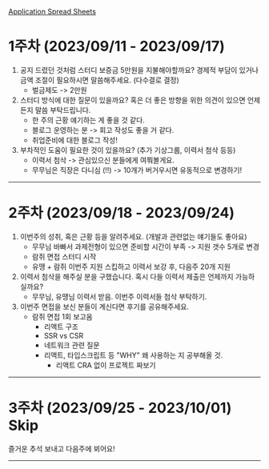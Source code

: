 [Application Spread Sheets](https://docs.google.com/spreadsheets/d/1qD7k4i9Ll_PyaZhxhXFB44CwlsgLCYaD70sJS8cgCuE/edit#gid=0)
# 1주차 (2023/09/11 - 2023/09/17)
1. 공지 드렸던 것처럼 스터디 보증금 5만원을 지불해야할까요? 경제적 부담이 있거나 금액 조절이 필요하시면 말씀해주세요. (다수결로 결정)
	- 벌금제도 -> 2만원
2. 스터디 방식에 대한 질문이 있을까요? 혹은 더 좋은 방향을 위한 의견이 있으면 언제든지 말씀 부탁드립니다. 
	- 한 주의 근황 얘기하는 게 좋을 것 같다.
	- 블로그 운영하는 분 -> 회고 작성도 좋을 거 같다.
	- 취업준비에 대한 블로그 작성! 
3. 부차적인 도움이 필요한 것이 있을까요? (추가 기상그룹, 이력서 첨삭 등등)
	- 이력서 첨삭 -> 관심있으신 분들에게 여쭤볼게요.
	- 무무님은 직장은 다니심 (!!) -> 10개가 버거우시면 유동적으로 변경하기!

----
# 2주차 (2023/09/18 - 2023/09/24)
1. 이번주의 성취, 혹은 근황 등을 알려주세요. (개발과 관련없는 얘기들도 좋아요)
	- 무무님 바빠서 과제전형이 있으면 준비할 시간이 부족 -> 지원 갯수 5개로 변경
	- 람쥐 면접 스터디 시작
	- 유땡 + 람쥐 이번주 지원 스킵하고 이력서 보강 후, 다음주 20개 지원
2. 이력서 첨삭을 해주실 분을 구했습니다. 혹시 다들 이력서 제출은 언제까지 가능하실까요?
	- 무무님, 유땡님 이력서 받음. 이번주 이력서들 첨삭 부탁하기.
3. 이번주 면접을 보신 분들이 계신다면 후기를 공유해주세요.
	- 람쥐 면접 1회 보고옴
		- 리액트 구조
		- SSR vs CSR 
		- 네트워크 관련 질문
		- 리액트, 타입스크립트 등 "WHY" 왜 사용하는 지 공부해올 것.
			- 리액트 CRA 없이 프로젝트 짜보기
---
# 3주차 (2023/09/25 - 2023/10/01) Skip
즐거운 추석 보내고 다음주에 뵈어요!

----
